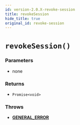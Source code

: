 ```yaml
---
id: version-2.0.X-revoke-session
title: revokeSession
hide_title: true
original_id: revoke-session
---
```


# `revokeSession()`

### Parameters
- none

### Returns
- `Promise<void>`

### Throws
- **[GENERAL_ERROR](../error-handling/general-error)**